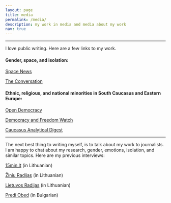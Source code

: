 ```yaml
---
layout: page
title: media
permalink: /media/
description: my work in media and media about my work
nav: true
---
```

***

I love public writing. Here are a few links to my work.

#### Gender, space, and isolation:

[Space News](https://spacenews.com/what-the-2010s-taught-us-about-women-in-space/) 

[The Conversation](https://theconversation.com/coronavirus-quarantine-could-provide-lessons-for-future-space-travel-on-how-regular-people-weather-isolation-134762) 

#### Ethnic, religious, and national minorities in South Caucasus and Eastern Europe:


 [Open Democracy ](https://www.opendemocracy.net/en/author/inga-popovaite/) 

 [Democracy and Freedom Watch](https://dfwatch.net/author/inga-popovaite) 

[Caucasus Analytical Digest](https://css.ethz.ch/en/services/digital-library/publications/publication.html/196424) 

 ***
 
 The next best thing to writing myself, is to talk about my work to journalists. I am happy to chat about my research, gender, emotions, isolation, and similar topics. Here are my previous interviews:


[15min.lt](https://www.15min.lt/gyvenimas/naujiena/pokalbiai/sociologe-inga-dvi-savaites-dirbs-marse-viena-is-salygu-kandidatui-pajegti-vaikscioti-su-15-kg-skafandru-1040)   (in Lithuanian)

[Žinių Radijas](https://www.ziniuradijas.lt/laidos/skaitmeniniai-horizontai/lietuve-kosmoso-sociologe-kosmosas-yra-tarsi-musu-veidrodis?soundtrack=1)  (in Lithuanian)

[Lietuvos Radijas](https://www.lrt.lt/mediateka/irasas/2000101842/kosmoso-departamentas-tyrimai-apie-zmones-nuo-visagino-iki-kosmoso)  (in Lithuanian)

 [Predi Obed](https://www.btv.bg/video/shows/predi-obed/videos/kakvo-e-obshtoto-mezhdu-patuvaneto-do-mars-i-socialnata-izolacija.html) (in Bulgarian)
 

 

 

 